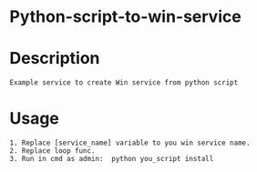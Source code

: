 # Python-script-to-win-service  

# Description
    Example service to create Win service from python script 

# Usage
    1. Replace [service_name] variable to you win service name.
    2. Replace loop func.
    3. Run in cmd as admin:  python you_script install
